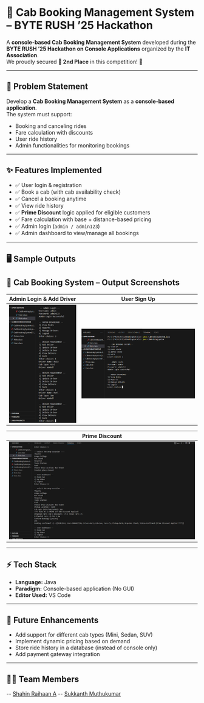 # 🚖 Cab Booking Management System – BYTE RUSH ’25 Hackathon  

A **console-based Cab Booking Management System** developed during the **BYTE RUSH ’25 Hackathon on Console Applications** organized by the **IT Association**.  
We proudly secured **🥈 2nd Place** in this competition! 🎉  

---

## 📌 Problem Statement  
Develop a **Cab Booking Management System** as a **console-based application**.  
The system must support:  
- Booking and canceling rides  
- Fare calculation with discounts  
- User ride history  
- Admin functionalities for monitoring bookings  

---

## ✨ Features Implemented  
- ✅ User login & registration  
- ✅ Book a cab (with cab availability check)  
- ✅ Cancel a booking anytime  
- ✅ View ride history  
- ✅ **Prime Discount** logic applied for eligible customers  
- ✅ Fare calculation with base + distance-based pricing  
- ✅ Admin login (`admin / admin123`)  
- ✅ Admin dashboard to view/manage all bookings  

---

## 🖥️ Sample Outputs  
## 🚖 Cab Booking System – Output Screenshots

| Admin Login & Add Driver | User Sign Up |
|--------------------------|--------------|
|  ![Admin + Sign-up](screenshots/Admin_Dashboard.png) |![Main-menu](screenshots/main_menu.png)  |

 | Prime Discount |
|-----------------------------|
| ![Prime Discount](screenshots/prime_discount.png)  |

---

## ⚡ Tech Stack  
- **Language:** Java  
- **Paradigm:** Console-based application (No GUI)  
- **Editor Used:** VS Code  

---

## 🚀 Future Enhancements
- Add support for different cab types (Mini, Sedan, SUV)
- Implement dynamic pricing based on demand
- Store ride history in a database (instead of console only)
- Add payment gateway integration

  
---
## 👨‍💻 Team Members
-- [Shahin Raihaan A](https://github.com/Raihaan29)
-- [Sukkanth Muthukumar](https://github.com/sukkanth)

